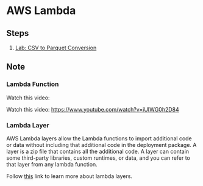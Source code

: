# AWS Lambda

## Steps

1. [Lab: CSV to Parquet Conversion](./lab-lambda-csv-parquet/)

## Note

### Lambda Function

Watch this video:

Watch this video: https://www.youtube.com/watch?v=iUIWG0h2D84

### Lambda Layer

AWS Lambda layers allow the Lambda functions to import additional code or data without including that additional code in the deployment package.
A layer is a zip file that contains all the additional code. A layer can contain some third-party libraries, custom runtimes, or data, and you can refer to that layer from any lambda function.

Follow [this](https://aws.plainenglish.io/everything-you-need-to-know-about-aws-lambda-layers-bf1aea363289) link to learn more about lambda layers.